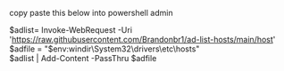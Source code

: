 copy paste this below into powershell admin

$adlist= Invoke-WebRequest -Uri 'https://raw.githubusercontent.com/Brandonbr1/ad-list-hosts/main/host' <br>
$adfile = "$env:windir\System32\drivers\etc\hosts" <br>
$adlist | Add-Content -PassThru $adfile <br>
